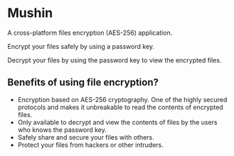 # Mushin

A cross-platform files encryption (AES-256) application. 

Encrypt your files safely by using a password key.

Decrypt your files by using the password key to view the encrypted files.

## Benefits of using file encryption?

* Encryption based on AES-256 cryptography. One of the highly secured protocols and makes it unbreakable to read the contents of encrypted files.
* Only available to decrypt and view the contents of files by the users who knows the password key.
* Safely share and secure your files with others.
* Protect your files from hackers or other intruders.
